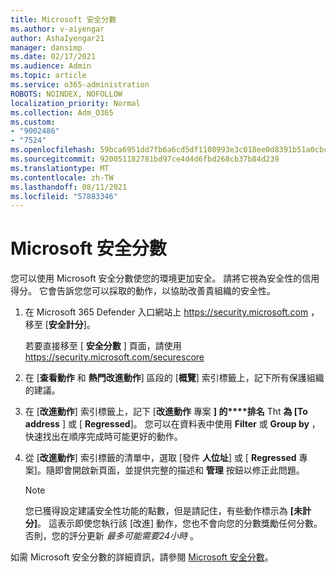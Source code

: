 ```yaml
---
title: Microsoft 安全分數
ms.author: v-aiyengar
author: AshaIyengar21
manager: dansimp
ms.date: 02/17/2021
ms.audience: Admin
ms.topic: article
ms.service: o365-administration
ROBOTS: NOINDEX, NOFOLLOW
localization_priority: Normal
ms.collection: Adm_O365
ms.custom:
- "9002486"
- "7524"
ms.openlocfilehash: 59bca6951dd7fb6a6cd5df1108993e3c018ee0d8391b51a0cbcaf3a61fc45a55
ms.sourcegitcommit: 920051182781bd97ce4d4d6fbd268cb37b84d239
ms.translationtype: MT
ms.contentlocale: zh-TW
ms.lasthandoff: 08/11/2021
ms.locfileid: "57883346"
---
```

# <a name="microsoft-secure-score"></a>Microsoft 安全分數

您可以使用 Microsoft 安全分數使您的環境更加安全。 請將它視為安全性的信用得分。 它會告訴您您可以採取的動作，以協助改善貴組織的安全性。

1. 在 Microsoft 365 Defender 入口網站上 <https://security.microsoft.com> ，移至 [**安全計分**]。

   若要直接移至 [ **安全分數** ] 頁面，請使用 <https://security.microsoft.com/securescore>

2. 在 [**查看動作** 和 **熱門改進動作**] 區段的 [**概覽**] 索引標籤上，記下所有保護組織的建議。

3. 在 [**改進動作**] 索引標籤上，記下 [**改進動作** 專案 **] 的****排名** Tht **為 [To address** ] 或 [ **Regressed**]。 您可以在資料表中使用 **Filter** 或 **Group by** ，快速找出在順序完成時可能更好的動作。

4. 從 [**改進動作**] 索引標籤的清單中，選取 [發件 **人位址**] 或 [ **Regressed** 專案]。隨即會開啟新頁面，並提供完整的描述和 **管理** 按鈕以修正此問題。

    > [!NOTE]
    > 您已獲得設定建議安全性功能的點數，但是請記住，有些動作標示為 **[未計分]**。 這表示即使您執行該 [改進] 動作，您也不會向您的分數獎勵任何分數。 否則，您的評分更新 *最多可能需要24小時* 。

如需 Microsoft 安全分數的詳細資訊，請參閱 [Microsoft 安全分數](https://docs.microsoft.com/microsoft-365/security/defender/microsoft-secure-score)。
